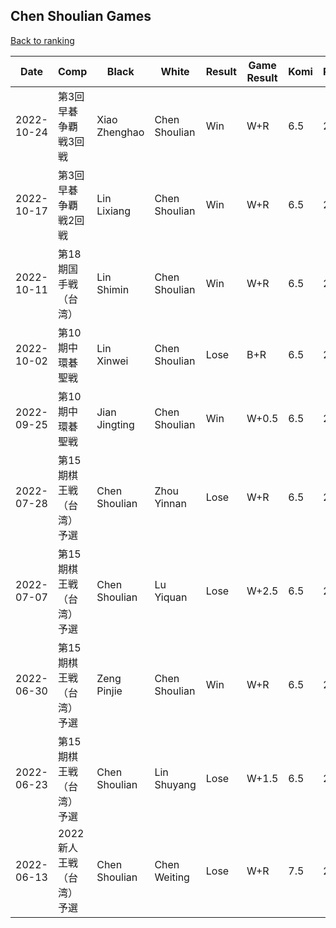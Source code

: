 ## Chen Shoulian Games

[Back to ranking](../../index.md)




| **Date** | **Comp** | **Black** | **White** | **Result** | **Game Result** | **Komi** | **Rating** | **Diff** | 
| --- | --- | --- | --- | --- | --- | --- | --- | --- |
| 2022-10-24 | 第3回早碁争覇戦3回戦 | Xiao Zhenghao | Chen Shoulian | Win | W+R | 6.5 | 2870 | 117 | 
| 2022-10-17 | 第3回早碁争覇戦2回戦 | Lin Lixiang | Chen Shoulian | Win | W+R | 6.5 | 2753 | 32 | 
| 2022-10-11 | 第18期国手戦（台湾） | Lin Shimin | Chen Shoulian | Win | W+R | 6.5 | 2721 | 44 | 
| 2022-10-02 | 第10期中環碁聖戦 | Lin Xinwei | Chen Shoulian | Lose | B+R | 6.5 | 2677 | 93 | 
| 2022-09-25 | 第10期中環碁聖戦 | Jian Jingting | Chen Shoulian | Win | W+0.5 | 6.5 | 2584 | -130 | 
| 2022-07-28 | 第15期棋王戦（台湾）予選 | Chen Shoulian | Zhou Yinnan | Lose | W+R | 6.5 | 2714 | -44 | 
| 2022-07-07 | 第15期棋王戦（台湾）予選 | Chen Shoulian | Lu Yiquan | Lose | W+2.5 | 6.5 | 2758 | -7 | 
| 2022-06-30 | 第15期棋王戦（台湾）予選 | Zeng Pinjie | Chen Shoulian | Win | W+R | 6.5 | 2765 | -4 | 
| 2022-06-23 | 第15期棋王戦（台湾）予選 | Chen Shoulian | Lin Shuyang | Lose | W+1.5 | 6.5 | 2769 | 22 | 
| 2022-06-13 | 2022新人王戦（台湾）予選 | Chen Shoulian | Chen Weiting | Lose | W+R | 7.5 | 2747 | missing |




